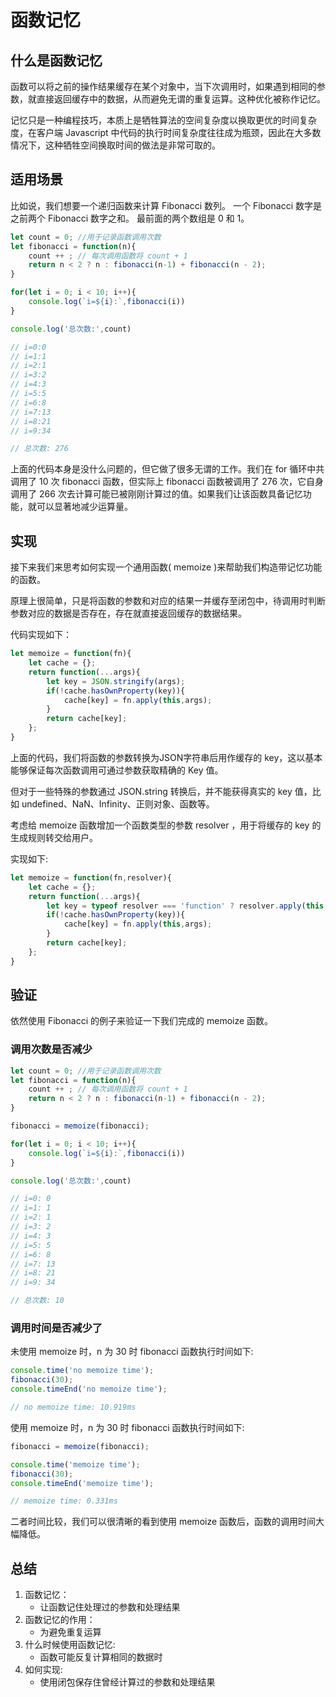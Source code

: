 # 函数记忆

## 什么是函数记忆

函数可以将之前的操作结果缓存在某个对象中，当下次调用时，如果遇到相同的参数，就直接返回缓存中的数据，从而避免无谓的重复运算。这种优化被称作记忆。

记忆只是一种编程技巧，本质上是牺牲算法的空间复杂度以换取更优的时间复杂度，在客户端 Javascript 中代码的执行时间复杂度往往成为瓶颈，因此在大多数情况下，这种牺牲空间换取时间的做法是非常可取的。


## 适用场景

比如说，我们想要一个递归函数来计算 Fibonacci 数列。
一个 Fibonacci 数字是之前两个 Fibonacci 数字之和。
最前面的两个数组是 0 和 1。

```javascript
let count = 0; //用于记录函数调用次数
let fibonacci = function(n){
    count ++ ; // 每次调用函数将 count + 1
    return n < 2 ? n : fibonacci(n-1) + fibonacci(n - 2);
}

for(let i = 0; i < 10; i++){
    console.log(`i=${i}:`,fibonacci(i))
}

console.log('总次数:',count)

// i=0:0
// i=1:1
// i=2:1
// i=3:2
// i=4:3
// i=5:5
// i=6:8
// i=7:13
// i=8:21
// i=9:34

// 总次数: 276
```

上面的代码本身是没什么问题的，但它做了很多无谓的工作。我们在 for 循环中共调用了 10 次 fibonacci 函数，但实际上 fibonacci 函数被调用了 276 次，它自身调用了 266 次去计算可能已被刚刚计算过的值。如果我们让该函数具备记忆功能，就可以显著地减少运算量。


## 实现

接下来我们来思考如何实现一个通用函数( memoize )来帮助我们构造带记忆功能的函数。

原理上很简单，只是将函数的参数和对应的结果一并缓存至闭包中，待调用时判断参数对应的数据是否存在，存在就直接返回缓存的数据结果。

代码实现如下：

```javascript
let memoize = function(fn){
    let cache = {};
    return function(...args){
        let key = JSON.stringify(args);
        if(!cache.hasOwnProperty(key)){
            cache[key] = fn.apply(this,args);
        }
        return cache[key];
    };
}
```

上面的代码，我们将函数的参数转换为JSON字符串后用作缓存的 key，这以基本能够保证每次函数调用可通过参数获取精确的 Key 值。

但对于一些特殊的参数通过 JSON.string 转换后，并不能获得真实的 key 值，比如 undefined、NaN、Infinity、正则对象、函数等。

考虑给 memoize 函数增加一个函数类型的参数 resolver ，用于将缓存的 key 的生成规则转交给用户。

实现如下:

```javascript
let memoize = function(fn,resolver){
    let cache = {};
    return function(...args){
        let key = typeof resolver === 'function' ? resolver.apply(this,args) :JSON.stringify(args);
        if(!cache.hasOwnProperty(key)){
            cache[key] = fn.apply(this,args);
        }
        return cache[key];
    };
}
```

## 验证

依然使用 Fibonacci 的例子来验证一下我们完成的 memoize 函数。


### 调用次数是否减少

```javascript
let count = 0; //用于记录函数调用次数
let fibonacci = function(n){
    count ++ ; // 每次调用函数将 count + 1
    return n < 2 ? n : fibonacci(n-1) + fibonacci(n - 2);
}

fibonacci = memoize(fibonacci);

for(let i = 0; i < 10; i++){
    console.log(`i=${i}:`,fibonacci(i))
}

console.log('总次数:',count)

// i=0: 0
// i=1: 1
// i=2: 1
// i=3: 2
// i=4: 3
// i=5: 5
// i=6: 8
// i=7: 13
// i=8: 21
// i=9: 34

// 总次数: 10
```

### 调用时间是否减少了

未使用 memoize 时，n 为 30 时 fibonacci 函数执行时间如下:

```javascript
console.time('no memoize time');
fibonacci(30);
console.timeEnd('no memoize time');

// no memoize time: 10.919ms
```


使用 memoize 时，n 为 30 时 fibonacci 函数执行时间如下:

```javascript
fibonacci = memoize(fibonacci);

console.time('memoize time');
fibonacci(30);
console.timeEnd('memoize time');

// memoize time: 0.331ms
```

二者时间比较，我们可以很清晰的看到使用 memoize 函数后，函数的调用时间大幅降低。


## 总结

1. 函数记忆：
    + 让函数记住处理过的参数和处理结果
2. 函数记忆的作用：
    + 为避免重复运算
3. 什么时候使用函数记忆:
    + 函数可能反复计算相同的数据时
4. 如何实现:
    + 使用闭包保存住曾经计算过的参数和处理结果
